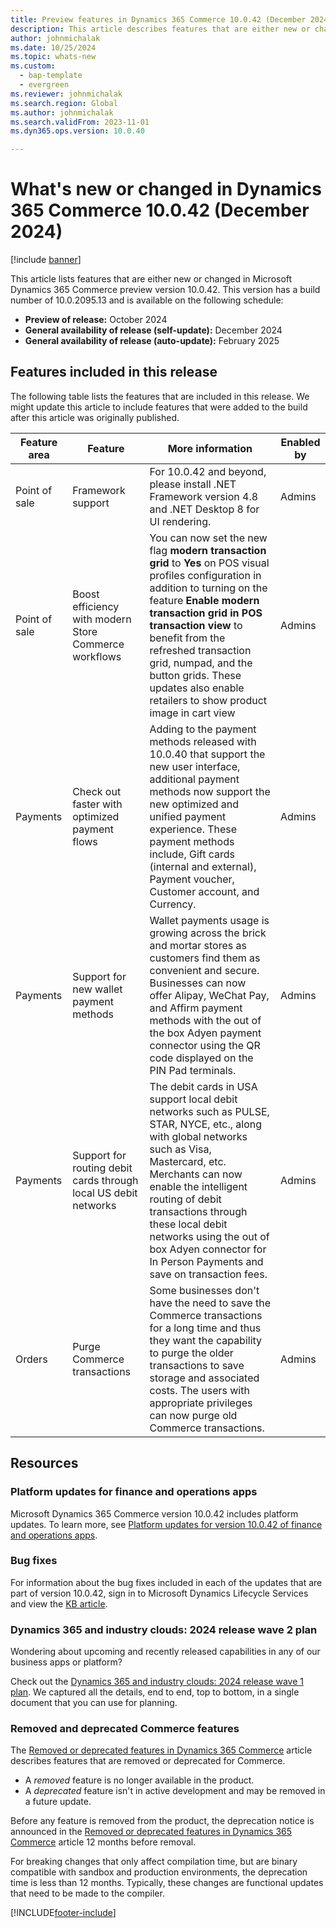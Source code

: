 ```yaml
---
title: Preview features in Dynamics 365 Commerce 10.0.42 (December 2024)
description: This article describes features that are either new or changed in Microsoft Dynamics 365 Commerce 10.0.42. 
author: johnmichalak
ms.date: 10/25/2024
ms.topic: whats-new
ms.custom: 
  - bap-template
  - evergreen
ms.reviewer: johnmichalak
ms.search.region: Global
ms.author: johnmichalak
ms.search.validFrom: 2023-11-01
ms.dyn365.ops.version: 10.0.40

---
```


# What's new or changed in Dynamics 365 Commerce 10.0.42 (December 2024)

[!include [banner](../includes/banner.md)]

This article lists features that are either new or changed in Microsoft Dynamics 365 Commerce preview version 10.0.42. This version has a build number of 10.0.2095.13 and is available on the following schedule:

- **Preview of release:** October 2024
- **General availability of release (self-update):** December 2024
- **General availability of release (auto-update):** February 2025

## Features included in this release

The following table lists the features that are included in this release. We might update this article to include features that were added to the build after this article was originally published.

| Feature area | Feature | More information | Enabled by |
|---|---|---|---|
| Point of sale | Framework support | For 10.0.42 and beyond, please install .NET Framework version 4.8 and .NET Desktop 8 for UI rendering.| Admins|
| Point of sale  | Boost efficiency with modern Store Commerce workflows  | You can now set the new flag **modern transaction grid** to **Yes** on POS visual profiles configuration in addition to turning on the feature **Enable modern transaction grid in POS transaction view** to benefit from the refreshed transaction grid, numpad, and the button grids. These updates also enable retailers to show product image in cart view  | Admins  |
| Payments  | Check out faster with optimized payment flows  | Adding to the payment methods released with 10.0.40 that support the new user interface, additional payment methods now support the new optimized and unified payment experience. These payment methods include, Gift cards (internal and external), Payment voucher, Customer account, and Currency. | Admins  |
| Payments  | Support for new wallet payment methods  | Wallet payments usage is growing across the brick and mortar stores as customers find them as convenient and secure. Businesses can now offer Alipay, WeChat Pay, and Affirm payment methods with the out of the box Adyen payment connector using the QR code displayed on the PIN Pad terminals. | Admins  |
| Payments | Support for routing debit cards through local US debit networks  | The debit cards in USA support local debit networks such as PULSE, STAR, NYCE, etc., along with global networks such as Visa, Mastercard, etc. Merchants can now enable the intelligent routing of debit transactions through these local debit networks using the out of box Adyen connector for In Person Payments and save on transaction fees. | Admins  |
| Orders | Purge Commerce transactions | Some businesses don't have the need to save the Commerce transactions for a long time and thus they want the capability to purge the older transactions to save storage and associated costs. The users with appropriate privileges can now purge old Commerce transactions. | Admins  |


## Resources

### Platform updates for finance and operations apps

Microsoft Dynamics 365 Commerce version 10.0.42 includes platform updates. To learn more, see [Platform updates for version 10.0.42 of finance and operations apps](../../fin-ops-core/fin-ops/get-started/whats-new-platform-updates-10-0-42.md). 
  
### Bug fixes

For information about the bug fixes included in each of the updates that are part of version 10.0.42, sign in to Microsoft Dynamics Lifecycle Services and view the [KB article](https://fix.lcs.dynamics.com/Issue/Details?bugId=968512).

### Dynamics 365 and industry clouds: 2024 release wave 2 plan

Wondering about upcoming and recently released capabilities in any of our business apps or platform?

Check out the [Dynamics 365 and industry clouds: 2024 release wave 1 plan](/dynamics365/release-plan/2024wave2/). We captured all the details, end to end, top to bottom, in a single document that you can use for planning.

### Removed and deprecated Commerce features

The [Removed or deprecated features in Dynamics 365 Commerce](removed-deprecated-features-commerce.md) article describes features that are removed or deprecated for Commerce.

- A *removed* feature is no longer available in the product.
- A *deprecated* feature isn't in active development and may be removed in a future update.

Before any feature is removed from the product, the deprecation notice is announced in the [Removed or deprecated features in Dynamics 365 Commerce](removed-deprecated-features-commerce.md) article 12 months before removal.

For breaking changes that only affect compilation time, but are binary compatible with sandbox and production environments, the deprecation time is less than 12 months. Typically, these changes are functional updates that need to be made to the compiler.

[!INCLUDE[footer-include](../../includes/footer-banner.md)]
